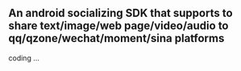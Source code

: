 ## An android socializing SDK that supports to share text/image/web page/video/audio to qq/qzone/wechat/moment/sina platforms





coding ...